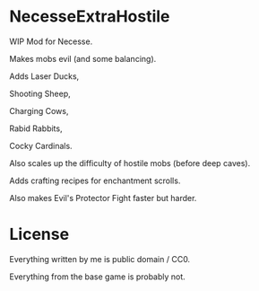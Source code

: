 # NecesseExtraHostile
WIP Mod for Necesse.

Makes mobs evil (and some balancing).

Adds Laser Ducks,

Shooting Sheep,

Charging Cows,

Rabid Rabbits,

Cocky Cardinals.

Also scales up the difficulty of hostile mobs (before deep caves).

Adds crafting recipes for enchantment scrolls.

Also makes Evil's Protector Fight faster but harder.

# License
Everything written by me is public domain / CC0.

Everything from the base game is probably not.
